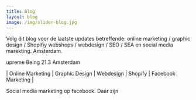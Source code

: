 ```yaml
---
title: Blog
layout: blog
image: /img/slider-blog.jpg
---
```



Volg dit blog voor de laatste updates betreffende: online marketing / graphic design / Shopifiy webshops / webdesign / SEO / SEA en social media marekting. Amsterdam.&nbsp;

upreme Being 21.3 Amsterdam

| Online Marketing | Graphic Design | Webdesign | Shopify | Facebook Marketing |

Social media marketing op facebook. Daar zijn&nbsp;